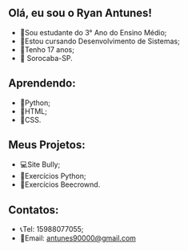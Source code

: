 ## Olá, eu sou o Ryan Antunes!

- 📕Sou estudante do 3° Ano do Ensino Médio;
- 📘Estou cursando Desenvolvimento de Sistemas;
- 📅Tenho 17 anos;
- 📍 Sorocaba-SP.

## Aprendendo:
- 📗Python;
- 📗HTML;
- 📗CSS.

## Meus Projetos:
- 💻Site Bully;
- 📁Exercícios Python;
- 📁Exercícios Beecrownd.

## Contatos:
- 📞Tel: 15988077055;
- 📱Email: antunes90000@gmail.com
